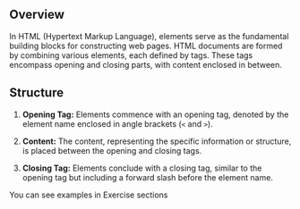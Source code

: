 ## Overview

In HTML (Hypertext Markup Language), elements serve as the fundamental building blocks for constructing web pages. HTML documents are formed by combining various elements, each defined by tags. These tags encompass opening and closing parts, with content enclosed in between.

## Structure

1. **Opening Tag:** Elements commence with an opening tag, denoted by the element name enclosed in angle brackets (`<` and `>`).

2. **Content:** The content, representing the specific information or structure, is placed between the opening and closing tags.

3. **Closing Tag:** Elements conclude with a closing tag, similar to the opening tag but including a forward slash before the element name.

You can see examples in Exercise sections
